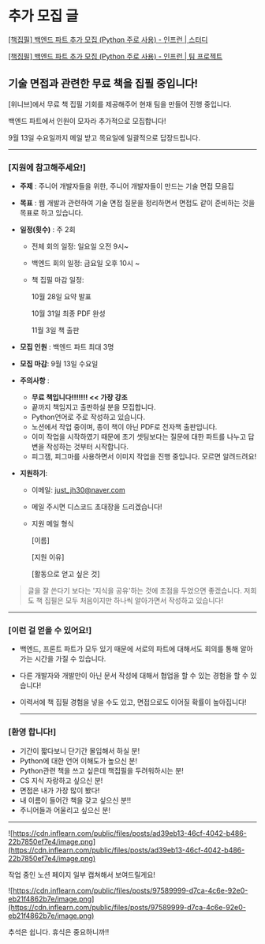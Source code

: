 # 추가 모집 글

[[책집필] 백엔드 파트 추가 모집 (Python 주로 사용) - 인프런 | 스터디](https://www.inflearn.com/studies/1010001)

[[책집필] 백엔드 파트 추가 모집 (Python 주로 사용) - 인프런 | 팀 프로젝트](https://www.inflearn.com/projects/1010002)

## 기술 면접과 관련한 무료 책을 집필 중입니다!

[위니브]에서 무료 책 집필 기회를 제공해주어 현재 팀을 만들어 진행 중입니다.

백엔드 파트에서 인원이 모자라 추가적으로 모집합니다!

9월 13일 수요일까지 메일 받고 목요일에 일괄적으로 답장드립니다.

---

### [지원에 참고해주세요!]

- **주제** : 주니어 개발자들을 위한, 주니어 개발자들이 만드는 기술 면접 모음집
- **목표** : 웹 개발과 관련하여 기술 면접 질문을 정리하면서 면접도 같이 준비하는 것을 목표로 하고 있습니다.
- **일정(횟수)** : 주 2회
    - 전체 회의 일정: 일요일 오전 9시~
    - 백엔드 회의 일정: 금요일 오후 10시 ~
    - 책 집필 마감 일정:
        
        10월 28일 요약 발표
        
        10월 31일 최종 PDF 완성
        
        11월 3일 책 출판
        
- **모집 인원** : 백엔드 파트 최대 3명
- **모집 마감**: 9월 13일 수요일
- **주의사항** :
    - **무료 책입니다!!!!!!! << 가장 강조**
    - 끝까지 책임지고 출판하실 분을 모집합니다.
    - Python언어로 주로 작성하고 있습니다.
    - 노션에서 작업 중이며, 종이 책이 아닌 PDF로 전자책 출판입니다.
    - 이미 작업을 시작하였기 때문에 초기 셋팅보다는 질문에 대한 파트를 나누고 답변을 작성하는 것부터 시작합니다.
    - 피그잼, 피그마를 사용하면서 이미지 작업을 진행 중입니다. 모르면 알려드려요!
- **지원하기**:
    - 이메일: [just_jh30@naver.com](mailto:just_jh30@naver.com)
    - 메일 주시면 디스코드 초대장을 드리겠습니다!
    - 지원 메일 형식
        
        [이름]
        
        [지원 이유]
        
        [활동으로 얻고 싶은 것]
        

> 글을 잘 쓴다기 보다는 '지식을 공유'하는 것에 초점을 두었으면 좋겠습니다. 저희도 책 집필은 모두 처음이지만 하나씩 알아가면서 작성하고 있습니다!
> 

---

### [이런 걸 얻을 수 있어요!]

- 백엔드, 프론트 파트가 모두 있기 때문에 서로의 파트에 대해서도 회의를 통해 알아가는 시간을 가질 수 있습니다.
- 다른 개발자와 개발만이 아닌 문서 작성에 대해서 협업을 할 수 있는 경험을 할 수 있습니다!
- 이력서에 책 집필 경험을 넣을 수도 있고, 면접으로도 이어질 확률이 높아집니다!
    
    ---
    

### [환영 합니다!]

- 기간이 짧다보니 단기간 몰입해서 하실 분!
- Python에 대한 언어 이해도가 높으신 분!
- Python관련 책을 쓰고 싶은데 책집필을 두려워하시는 분!
- CS 지식 자랑하고 싶으신 분!
- 면접은 내가 가장 많이 봤다!
- 내 이름이 들어간 책을 갖고 싶으신 분!!
- 주니어들과 어울리고 싶으신 분!

---

![https://cdn.inflearn.com/public/files/posts/ad39eb13-46cf-4042-b486-22b7850ef7e4/image.png](https://cdn.inflearn.com/public/files/posts/ad39eb13-46cf-4042-b486-22b7850ef7e4/image.png)

작업 중인 노션 페이지 일부 캡쳐해서 보여드릴게요!

![https://cdn.inflearn.com/public/files/posts/97589999-d7ca-4c6e-92e0-eb21f4862b7e/image.png](https://cdn.inflearn.com/public/files/posts/97589999-d7ca-4c6e-92e0-eb21f4862b7e/image.png)

추석은 쉽니다. 휴식은 중요하니까!!